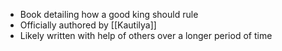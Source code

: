 - Book detailing how a good king should rule
- Officially authored by [[Kautilya]]
- Likely written with help of others over a longer period of time